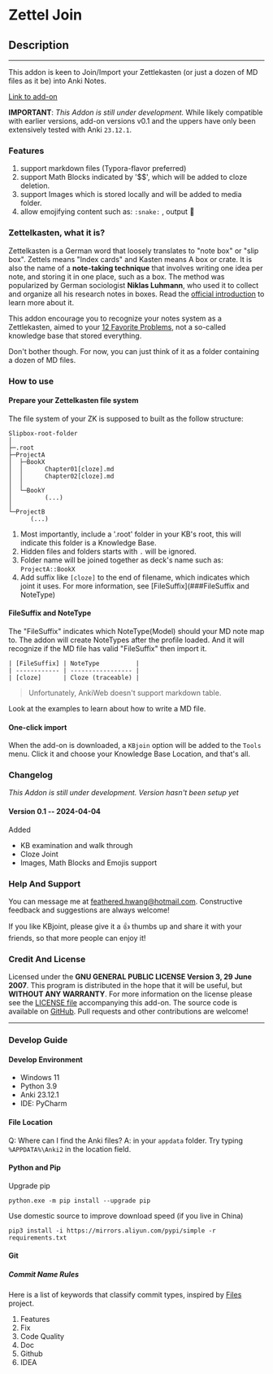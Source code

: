 # Zettel Join

## Description

---

This addon is keen to Join/Import your Zettlekasten (or just a dozen of MD files as it be) into Anki Notes.

[Link to add-on](https://ankiweb.net/shared/info/822767335)

**IMPORTANT**: *This Addon is still under development.* While likely compatible with earlier versions, add-on versions v0.1 and the uppers have only been extensively tested with Anki `⁨23.12.1`. 

### Features

1. support markdown files (Typora-flavor preferred)
2. support Math Blocks indicated by '$$', which will be added to cloze deletion.
3. support Images which is stored locally and will be added to media folder.
4. allow emojifying content such as: `:snake:` , output 🐍

### Zettelkasten, what it is?

Zettelkasten is a German word that loosely translates to "note box" or "slip box". Zettels means "Index cards" and Kasten means A box or crate. It is also the name of  a **note-taking technique** that involves writing one idea per note, and storing it in one place, such as a box. The method was popularized by German sociologist **Niklas Luhmann**, who used it to collect and organize all his research notes in boxes. Read the [official introduction](https://zettelkasten.de/introduction/) to learn more about it.

This addon encourage you to recognize your notes system as a Zettlekasten, aimed to your [12 Favorite Problems](https://umbrex.com/resources/tools-for-thinking/what-is-twelve-favorite-problems/#:~:text=The%20concept%20of%20%E2%80%9CTwelve%20Favorite,significant%20progress%20in%20their%20field.), not a so-called knowledge base that stored everything. 

Don't bother though. For now, you can just think of it as a folder containing a dozen of MD files. 

### How to use

#### Prepare your Zettelkasten file system

The file system of your ZK is supposed to built as the follow structure:

```
Slipbox-root-folder
│  
├─.root
├─ProjectA
│  ├─BookX
│  │      Chapter01[cloze].md
│  │      Chapter02[cloze].md
│  │      
│  └─BookY
│         (...)
│
└─ProjectB
      (...)
```

1. Most importantly, include a '.root' folder in your KB's root, this will indicate this folder is a Knowledge Base.
2. Hidden files and folders starts with `.` will be ignored.
3. Folder name will be joined together as deck's name such as: `ProjectA::BookX`
4. Add suffix like `[cloze]` to the end of filename, which indicates which joint it uses. For more information, see [FileSuffix](###FileSuffix and NoteType) 

#### FileSuffix and NoteType

The "FileSuffix" indicates which NoteType(Model) should your MD note map to. The addon will create NoteTypes after the profile loaded. And it will recognize if the MD file has valid "FileSuffix" then import it.

```
| [FileSuffix] | NoteType          |
| ------------ | ----------------- |
| [cloze]      | Cloze (traceable) |
```

> Unfortunately, AnkiWeb doesn't support markdown table.

Look at the examples to learn about how to write a MD file.

#### One-click import

When the add-on is downloaded, a `KBjoin` option will be added to the `Tools` menu. Click it and choose your Knowledge Base Location, and that's all.

### Changelog

*This Addon is still under development. Version hasn't been setup yet*

#### Version 0.1 -- 2024-04-04

Added

- KB examination and walk through
- Cloze Joint
- Images, Math Blocks and Emojis support

### Help And Support

You can message me at [feathered.hwang@hotmail.com](feathered.hwang@hotmail.com). Constructive feedback and suggestions are always welcome!

If you like KBjoint, please give it a  :thumbsup: thumbs up and share it with your friends, so that more people can enjoy it!

### Credit And License

Licensed under the **GNU GENERAL PUBLIC LICENSE Version 3, 29 June 2007**. This program is distributed in the hope that it will be useful, but **WITHOUT ANY WARRANTY**. For more information on the license please see the [LICENSE file](https://github.com/FeatheredHwang/KBjoint/blob/main/LICENSE) accompanying this add-on. The source code is available on  [GitHub](https://github.com/FeatheredHwang/KBjoint). Pull requests and other contributions are welcome!

---



### Develop Guide

#### Develop Environment

- Windows 11
- Python 3.9
- Anki 23.12.1
- IDE: PyCharm

#### File Location

  Q: Where can I find the Anki files?
  A: in your `appdata` folder. Try typing `%APPDATA%\Anki2` in the location field.

#### Python and Pip

Upgrade pip

```batch
python.exe -m pip install --upgrade pip
```

Use domestic source to improve download speed (if you live in China)

```batch
pip3 install -i https://mirrors.aliyun.com/pypi/simple -r requirements.txt
```

#### Git

##### Commit Name Rules

Here is a list of keywords that classify commit types,  inspired by [Files](https://github.com/files-community/Files) project.

1. Features
2. Fix
3. Code Quality
4. Doc
5. Github
6. IDEA

